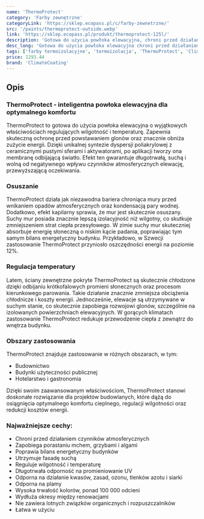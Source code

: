 ```yaml
---
name: 'ThermoProtect'
category: 'Farby zewnętrzne'
categoryLink: 'https://sklep.ecopass.pl/c/farby-zewnetrzne/'
src: '/paints/thermoprotect-outside.webp'
link: 'https://sklep.ecopass.pl/produkt/thermoprotect-125l/'
description: 'Gotowa do użycia powłoka elewacyjna, chroni przed działaniem czynników atmosferycznych.'
desc_long: 'Gotowa do użycia powłoka elewacyjna chroni przed działaniem czynników atmosferycznych, porastaniem algami, mchem i grzybami oraz poprawia całoroczny bilans energetyczny budynku. ThermoProtect to farba fasadowa i wysokiej jakości dyspersja, która utrzymuje fasadę suchą, reguluje wilgotność i temperaturę oraz jest wyjątkowo wytrzymała i trwała.'
tags: ['farby termoizolacyjne', 'termoizolacja', 'ThermoProtect', 'ClimateCoating']
price: 1293.44
brand: 'ClimateCoating'
---
```


## Opis

### ThermoProtect - inteligentna powłoka elewacyjna dla optymalnego komfortu

ThermoProtect to gotowa do użycia powłoka elewacyjna o wyjątkowych właściwościach regulujących wilgotność i temperaturę. Zapewnia skuteczną ochronę przed powstawaniem glonów oraz znacznie obniża zużycie energii. Dzięki unikalnej syntezie dyspersji poliakrylowej z ceramicznymi pustymi sferami i aktywatorami, po aplikacji tworzy ona membranę odbijającą światło. Efekt ten gwarantuje długotrwałą, suchą i wolną od negatywnego wpływu czynników atmosferycznych elewację, przewyższającą oczekiwania.

### Osuszanie

ThermoProtect działa jak niezawodna bariera chroniąca mury przed wnikaniem opadów atmosferycznych oraz kondensacją pary wodnej. Dodatkowo, efekt kapilarny sprawia, że mur jest skutecznie osuszany. Suchy mur posiada znacznie lepszą izolacyjność niż wilgotny, co skutkuje zmniejszeniem strat ciepła przesyłowego. W zimie suchy mur skuteczniej absorbuje energię słoneczną o niskim kącie padania, poprawiając tym samym bilans energetyczny budynku. Przykładowo, w Szwecji zastosowanie ThermoProtect przyniosło oszczędności energii na poziomie 12%.

### Regulacja temperatury

Latem, ściany zewnętrzne pokryte ThermoProtect są skutecznie chłodzone dzięki odbijaniu krótkofalowych promieni słonecznych oraz procesom kierunkowego parowania. Takie działanie znacznie zmniejsza obciążenia chłodnicze i koszty energii. Jednocześnie, elewacje są utrzymywane w suchym stanie, co skutecznie zapobiega rozwojowi glonów, szczególnie na izolowanych powierzchniach elewacyjnych. W gorących klimatach zastosowanie ThermoProtect redukuje przewodzenie ciepła z zewnątrz do wnętrza budynku.

### Obszary zastosowania

ThermoProtect znajduje zastosowanie w różnych obszarach, w tym:

- Budownictwo
- Budynki użyteczności publicznej
- Hotelarstwo i gastronomia

Dzięki swoim zaawansowanym właściwościom, ThermoProtect stanowi doskonałe rozwiązanie dla projektów budowlanych, które dążą do osiągnięcia optymalnego komfortu cieplnego, regulacji wilgotności oraz redukcji kosztów energii.

### Najważniejsze cechy:

- Chroni przed działaniem czynników atmosferycznych
- Zapobiega porastaniu mchem, grzybami i algami
- Poprawia bilans energetyczny budynków
- Utrzymuje fasadę suchą
- Reguluje wilgotność i temperaturę
- Długotrwała odporność na promieniowanie UV
- Odporna na działanie kwasów, zasad, ozonu, tlenków azotu i siarki
- Odporna na plamy
- Wysoka trwałość kolorów, ponad 100 000 odcieni
- Wydłuża okresy między renowacjami
- Nie zawiera lotnych związków organicznych i rozpuszczalników
- Łatwa w użyciu
